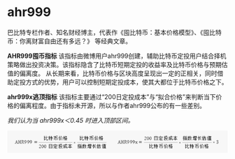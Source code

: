 # ahr999

巴比特专栏作者、知名财经博主，代表作《囤比特币：基本价格模型》、《囤比特币：你离财富自由还有多远？》
等经典文章。

**AHR999囤币指标**
该指标由微博用户ahr999创建，辅助比特币定投用户结合择机策略做出投资决策。该指标隐含了比特币短期定投的收益率及比特币价格与预期估值的偏离度。 从长期来看，比特币价格与区块高度呈现出一定的正相关，同时借助定投方式的优势，用户可以控制短期定投成本，使其大都位于比特币价格之下。

**ahr999x逃顶指标**
该指标主要通过“200日定投成本”与“拟合价格”来判断当下价格的偏离程度。由于指标未开源，所以与作者ahr999公布的有一些差别。

*我们认为当 ahr999x＜0.45 时进入顶部区间。*



![image-20220720194149556](image-20220720194149556.png)
